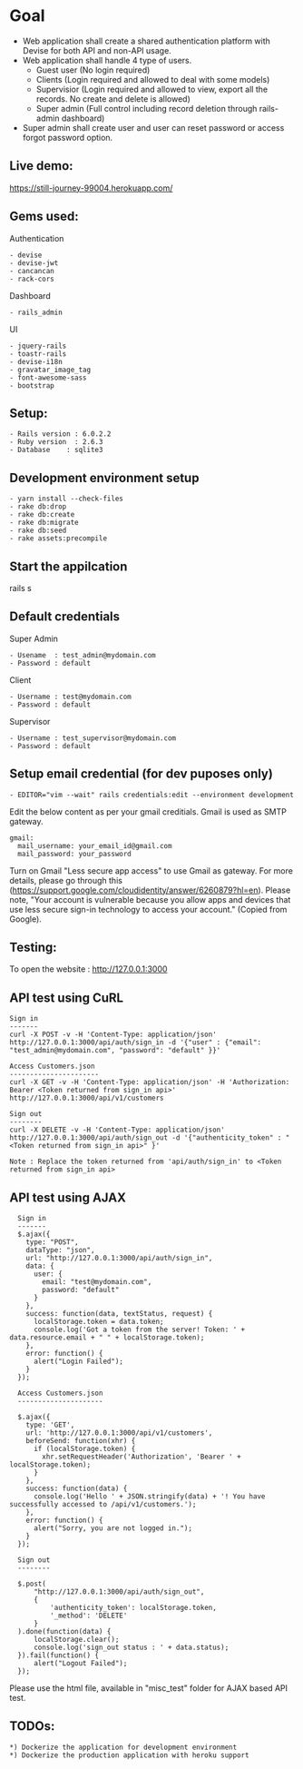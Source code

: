 Goal
====

  - Web application shall create a shared authentication platform with Devise for both API and non-API usage.
  - Web application shall handle 4 type of users.
      - Guest user (No login required)
      - Clients (Login required and allowed to deal with some models)
      - Supervisior (Login required and allowed to view, export all the records. No create and delete is allowed)
      - Super admin (Full control including record deletion through rails-admin dashboard)
  - Super admin shall create user and user can reset password or access forgot password option.

Live demo:
----------
https://still-journey-99004.herokuapp.com/

Gems used:
----------
Authentication

	- devise
	- devise-jwt
	- cancancan
	- rack-cors
Dashboard

	- rails_admin
UI

	- jquery-rails
	- toastr-rails
	- devise-i18n
	- gravatar_image_tag
	- font-awesome-sass
	- bootstrap

Setup:
------
	- Rails version : 6.0.2.2
	- Ruby version  : 2.6.3
	- Database	  : sqlite3

Development environment setup
------------------------------

	- yarn install --check-files
	- rake db:drop
	- rake db:create
	- rake db:migrate
	- rake db:seed
	- rake assets:precompile

Start the appilcation
----------------------
rails s

Default credentials
--------------------
Super Admin

	- Usename  : test_admin@mydomain.com
	- Password : default
Client

	- Username : test@mydomain.com
	- Password : default
Supervisor

	- Username : test_supervisor@mydomain.com
	- Password : default

Setup email credential (for dev puposes only)
----------------------------------------------
	- EDITOR="vim --wait" rails credentials:edit --environment development

Edit the below content as per your gmail creditials. Gmail is used as SMTP gateway.

	gmail:
	  mail_username: your_email_id@gmail.com
	  mail_password: your_password

Turn on Gmail "Less secure app access" to use Gmail as gateway. For more details, please go through this (https://support.google.com/cloudidentity/answer/6260879?hl=en). Please note, "Your account is vulnerable because you allow apps and devices that use less secure sign-in technology to access your account." (Copied from Google).

Testing:
--------

To open the website : http://127.0.0.1:3000 

API test using CuRL
-------------------

	Sign in
	-------
	curl -X POST -v -H 'Content-Type: application/json' http://127.0.0.1:3000/api/auth/sign_in -d '{"user" : {"email": "test_admin@mydomain.com", "password": "default" }}'

	Access Customers.json
	----------------------
	curl -X GET -v -H 'Content-Type: application/json' -H 'Authorization: Bearer <Token returned from sign_in api>' http://127.0.0.1:3000/api/v1/customers

	Sign out
	--------
	curl -X DELETE -v -H 'Content-Type: application/json' http://127.0.0.1:3000/api/auth/sign_out -d '{"authenticity_token" : "<Token returned from sign_in api>" }'

	Note : Replace the token returned from 'api/auth/sign_in' to <Token returned from sign_in api>

API test using AJAX
--------------------

      Sign in
      -------
      $.ajax({
        type: "POST",
        dataType: "json",
        url: "http://127.0.0.1:3000/api/auth/sign_in",
        data: {
          user: {
            email: "test@mydomain.com",
            password: "default"
          }
        },
        success: function(data, textStatus, request) {
          localStorage.token = data.token;
          console.log('Got a token from the server! Token: ' + data.resource.email + " " + localStorage.token);
        },
        error: function() {
          alert("Login Failed");
        }
      });

      Access Customers.json
      ---------------------

      $.ajax({
        type: 'GET',
        url: 'http://127.0.0.1:3000/api/v1/customers',
        beforeSend: function(xhr) {
          if (localStorage.token) {
            xhr.setRequestHeader('Authorization', 'Bearer ' + localStorage.token);
          }
        },
        success: function(data) {
          console.log('Hello ' + JSON.stringify(data) + '! You have successfully accessed to /api/v1/customers.');
        },
        error: function() {
          alert("Sorry, you are not logged in.");
        }
      });

      Sign out
      --------

      $.post(
          "http://127.0.0.1:3000/api/auth/sign_out",
          {
              'authenticity_token': localStorage.token,
              '_method': 'DELETE'
          }
      ).done(function(data) {
          localStorage.clear();
          console.log('sign_out status : ' + data.status);
      }).fail(function() {
          alert("Logout Failed");
      });

Please use the html file, available in "misc_test" folder for AJAX based API test.

TODOs:
------
	*) Dockerize the application for development environment
	*) Dockerize the production application with heroku support
